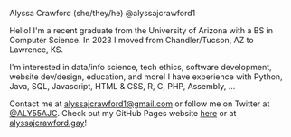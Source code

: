 Alyssa Crawford (she/they/he)
@alyssajcrawford1

Hello!
I'm a recent graduate from the University of Arizona with a BS in Computer Science.
In 2023 I moved from Chandler/Tucson, AZ to Lawrence, KS.

I'm interested in data/info science, tech ethics, software development, website dev/design, education, and more!
I have experience with Python, Java, SQL, Javascript, HTML & CSS, R, C, PHP, Assembly, ...

Contact me at [alyssajcrawford1@gmail.com](mailto:alyssajcrawford1@gmail.com) or follow me on Twitter at [@ALY55AJC](https://twitter.com/ALY55AJC).
Check out my GitHub Pages website [here](~/alyssajcrawford1.github.io) or at [alyssajcrawford.gay](https://alyssajcrawford.gay)!
